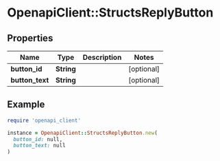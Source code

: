 # OpenapiClient::StructsReplyButton

## Properties

| Name | Type | Description | Notes |
| ---- | ---- | ----------- | ----- |
| **button_id** | **String** |  | [optional] |
| **button_text** | **String** |  | [optional] |

## Example

```ruby
require 'openapi_client'

instance = OpenapiClient::StructsReplyButton.new(
  button_id: null,
  button_text: null
)
```

